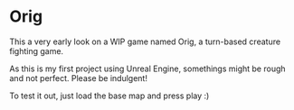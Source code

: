 # Orig

This a very early look on a WIP game named Orig, a turn-based creature fighting game.

As this is my first project using Unreal Engine, somethings might be rough and not perfect. Please be indulgent!

To test it out, just load the base map and press play :)